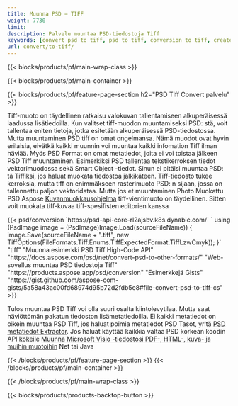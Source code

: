 ```yaml
---
title: Muunna PSD → TIFF
weight: 7730
limit: 
description: Palvelu muuntaa PSD-tiedostoja Tiff
keywords: [convert psd to tiff, psd to tiff, conversion to tiff, create tiff from psd, print psd as tiff]
url: convert/to-tiff/
---
```


{{< blocks/products/pf/main-wrap-class >}}

{{< blocks/products/pf/main-container >}}

{{< blocks/products/pf/feature-page-section h2="PSD Tiff Convert palvelu" >}}
<p>Tiff-muoto on täydellinen ratkaisu valokuvan tallentamiseen alkuperäisessä laadussa lisätiedoilla. Kun valitset tiff-muodon muuntamiseksi PSD: stä, voit tallentaa eniten tietoja, jotka esitetään alkuperäisessä PSD-tiedostossa. Mutta muuntaminen PSD tiff on omat ongelmansa. Nämä muodot ovat hyvin erilaisia, eivätkä kaikki muunnin voi muuntaa kaikki infomation Tiff ilman häviää. Myös PSD Format on omat metatiedot, joita ei voi toistaa jälkeen PSD Tiff muuntaminen. Esimerkiksi PSD tallentaa tekstikerroksen tiedot vektorimuodossa sekä Smart Object -tiedot. Sinun ei pitäisi muuntaa PSD: tä Tiffiksi, jos haluat muokata tiedostoa jälkikäteen. Tiff-tiedosto tukee kerroksia, mutta tiff on enimmäkseen rasterimuoto PSD: n sijaan, jossa on tallennettu paljon vektoridataa. Mutta jos et muuntaminen Photo Muokattu PSD Aspose <a href="https://products.aspose.app/psd/photo-editor">Kuvanmuokkausohjelma</a> tiff-vientimuoto on täydellinen. Sitten voit muokata tiff-kuvaa tiff-spesifisten editorien kanssa</p>
{{< psd/conversion `https://psd-api-core-rl2ajsbv.k8s.dynabic.com/` 
`    using (PsdImage image = (PsdImage)Image.Load(sourceFileName))
    {
        image.Save(sourceFileName + ".tiff", new TiffOptions(FileFormats.Tiff.Enums.TiffExpectedFormat.TiffLzwCmyk));
    }` 
	"tiff" 
"Muunna esimerkki PSD Tiff High-Code API"  "https://docs.aspose.com/psd/net/convert-psd-to-other-formats/" 
"Web-sovellus muuntaa PSD tiedostoja Tiff" "https://products.aspose.app/psd/conversion" 
"Esimerkkejä Gists" "https://gist.github.com/aspose-com-gists/5a58a43ac00fd68974d95b72d2fdb5e8#file-convert-psd-to-tiff-cs" >}}
<p>Tulos muuntaa PSD Tiff voi olla suuri osalta kiintolevytilaa. Mutta saat häviöttömän pakatun tiedoston lisämetatiedoilla. Ei kaikki metatiedot on oikein muuntaa PSD Tiff, jos haluat poimia metatiedot PSD Tasot, yritä <a href="https://products.aspose.app/psd/metadata">PSD metatiedot Extractor</a>. Jos haluat käyttää kaikkia valtaa PSD korkean koodin API kokeile <a href="/psd">Muunna Microsoft Visio -tiedostosi PDF-, HTML-, kuva- ja muihin muotoihin</a> Net tai Java</p>
{{< /blocks/products/pf/feature-page-section >}}
{{< /blocks/products/pf/main-container >}}


{{< /blocks/products/pf/main-wrap-class >}}

{{< blocks/products/products-backtop-button >}}

